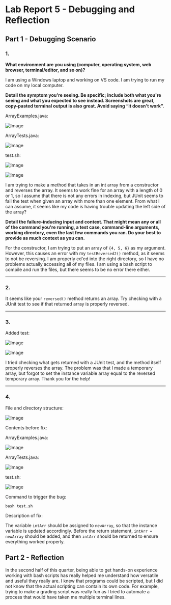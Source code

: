 # Lab Report 5 - Debugging and Reflection

## Part 1 - Debugging Scenario

### 1.
**What environment are you using (computer, operating system, web browser, terminal/editor, and so on)?**

I am using a Windows laptop and working on VS code. I am trying to run my code on my local computer.

**Detail the symptom you're seeing. Be specific; include both what you're seeing and what you expected to see instead. Screenshots are great, copy-pasted terminal output is also great. Avoid saying “it doesn't work”.**

ArrayExamples.java:

![Image](lab-report-5-imgs/ArrayExamplesError.jpg)

ArrayTests.java: 

![Image](lab-report-5-imgs/ArrayTests.jpg)

test.sh: 

![Image](lab-report-5-imgs/BashScript.jpg)

![Image](lab-report-5-imgs/FailedRun.jpg)

I am trying to make a method that takes in an int array from a constructor and reverses the array. It seems to work fine for an array with a length of 0 or 1, so I assume that there is not any errors in indexing, but JUnit seems to fail the test when given an array with more than one element. From what I can assume, it seems like my code is having trouble updating the left side of the array?

**Detail the failure-inducing input and context. That might mean any or all of the command you're running, a test case, command-line arguments, working directory, even the last few commands you ran. Do your best to provide as much context as you can.**

For the constructor, I am trying to put an array of `{4, 5, 6}` as my argument. However, this causes an error with my `testReversed2()` method, as it seems to not be reversing. I am properly cd'ed into the right directory, so I have no problems actually accessing all of my files. I am using a bash script to compile and run the files, but there seems to be no error there either.

___

### 2.

It seems like your `reversed()` method returns an array. Try checking with a JUnit test to see if that returned array is properly reversed.

___

### 3.
Added test:

![Image](lab-report-5-imgs/ArrayTestsNewTest.jpg)

![Image](lab-report-5-imgs/FailedRunNewTest.jpg)

I tried checking what gets returned with a JUnit test, and the method itself properly reverses the array. The problem was that I made a temporary array, but forgot to set the instance variable array equal to the reversed temporary array. Thank you for the help!

___

### 4.
File and directory structure:

![Image](lab-report-5-imgs/FileStructure.jpg)

Contents before fix:

ArrayExamples.java:

![Image](lab-report-5-imgs/ArrayExamplesError.jpg)

ArrayTests.java: 

![Image](lab-report-5-imgs/ArrayTests.jpg)

test.sh: 

![Image](lab-report-5-imgs/BashScript.jpg)

Command to trigger the bug:

`bash test.sh`

Description of fix:

The variable `intArr` should be assigned to `newArray`, so that the instance variable is updated accordingly. Before the return statement, `intArr = newArray` should be added, and then `intArr` should be returned to ensure everything worked properly.

## Part 2 - Reflection

In the second half of this quarter, being able to get hands-on experience working with bash scripts has really helped me understand how versatile and useful they really are. I knew that programs could be scripted, but I did not know that the actual scripting can contain its own code. For example, trying to make a grading script was really fun as I tried to automate a process that would have taken me multiple terminal lines. 
